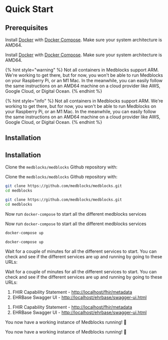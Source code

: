 # Quick Start

## Prerequisites

Install [Docker](https://www.docker.com/get-started) with [Docker Compose](https://docs.docker.com/compose/install/). Make sure your system architecture is AMD64.

Install [Docker](https://www.docker.com/get-started) with [Docker Compose](https://docs.docker.com/compose/install/). Make sure your system architecture is AMD64.

{% hint style="warning" %}
Not all containers in Medblocks support ARM. We're working to get there, but for now, you won't be able to run Medblocks on your Raspberry Pi, or an M1 Mac. In the meanwhile, you can easily follow the same instructions on an AMD64 machine on a cloud provider like AWS, Google Cloud, or Digital Ocean.
{% endhint %}

{% hint style="info" %}
Not all containers in Medblocks support ARM. We're working to get there, but for now, you won't be able to run Medblocks on your Raspberry Pi, or an M1 Mac. In the meanwhile, you can easily follow the same instructions on an AMD64 machine on a cloud provider like AWS, Google Cloud, or Digital Ocean.
{% endhint %}

## Installation

## Installation

Clone the `medblocks/medblocks` Github repository with:

Clone the `medblocks/medblocks` Github repository with:

```bash
git clone https://github.com/medblocks/medblocks.git
cd medblocks
```

```bash
git clone https://github.com/medblocks/medblocks.git
cd medblocks
```

Now run `docker-compose` to start all the different medblocks services

Now run `docker-compose` to start all the different medblocks services

```bash
docker-compose up
```

```bash
docker-compose up
```

Wait for a couple of minutes for all the different services to start. You can check and see if the different services are up and running by going to these URLs:

Wait for a couple of minutes for all the different services to start. You can check and see if the different services are up and running by going to these URLs:

1. FHIR Capability Statement - [http://localhost/fhir/metadata](http://localhost/fhir/metadata)
2. EHRBase Swagger UI - [http://localhost/ehrbase/swagger-ui.html](http://localhost/ehrbase/swagger-ui.html)

<!---->

1. FHIR Capability Statement - [http://localhost/fhir/metadata](http://localhost/fhir/metadata)
2. EHRBase Swagger UI - [http://localhost/ehrbase/swagger-ui.html](http://localhost/ehrbase/swagger-ui.html)

You now have a working instance of Medblocks running! 🎉

You now have a working instance of Medblocks running! 🎉
